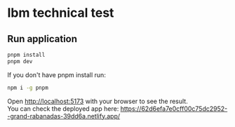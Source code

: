 # Ibm technical test

## Run application

```bash
pnpm install
pnpm dev
```

If you don't have pnpm install run:
```bash
npm i -g pnpm
```

Open [http://localhost:5173](http://localhost:5173) with your browser to see the result.\
You can check the deployed app here: https://62d6efa7e0cff00c75dc2952--grand-rabanadas-39dd6a.netlify.app/
